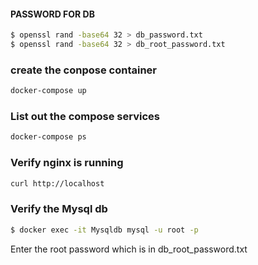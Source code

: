 #### PASSWORD FOR DB

```sh
$ openssl rand -base64 32 > db_password.txt
$ openssl rand -base64 32 > db_root_password.txt
```


### create the conpose container

```sh
docker-compose up
```

### List out the compose services 
```sh
docker-compose ps
```

### Verify nginx is running
```sh
curl http://localhost
```

### Verify the Mysql db
```sh
$ docker exec -it Mysqldb mysql -u root -p
```
Enter the root password which is in db_root_password.txt